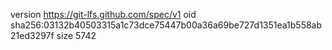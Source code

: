 version https://git-lfs.github.com/spec/v1
oid sha256:03132b40503315a1c73dce75447b00a36a69be727d1351ea1b558ab21ed3297f
size 5742

